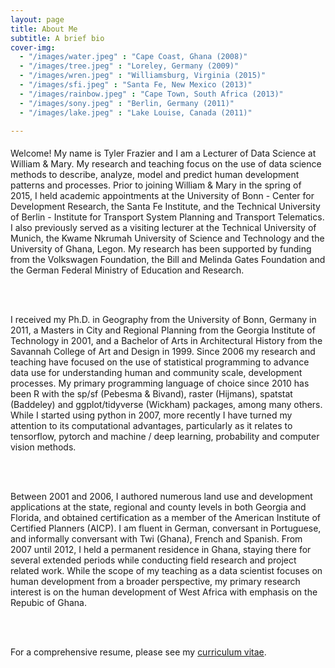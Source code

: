 ```yaml
---
layout: page
title: About Me
subtitle: A brief bio
cover-img: 
  - "/images/water.jpeg" : "Cape Coast, Ghana (2008)"
  - "/images/tree.jpeg" : "Loreley, Germany (2009)"
  - "/images/wren.jpeg" : "Williamsburg, Virginia (2015)"
  - "/images/sfi.jpeg" : "Santa Fe, New Mexico (2013)"
  - "/images/rainbow.jpeg" : "Cape Town, South Africa (2013)"
  - "/images/sony.jpeg" : "Berlin, Germany (2011)"
  - "/images/lake.jpeg" : "Lake Louise, Canada (2011)"

---
```


<p style = "font-family: 'Open Sans', 'Helvetica Neue', Helvetica, Arial, sans-serif;
  font-size: 20px;
  font-weight: 400;
  margin-bottom: 15px;
  text-align: justify;">

Welcome! My name is Tyler Frazier and I am a Lecturer of Data Science at William & Mary.  My research and teaching focus on the use of data science methods to describe, analyze, model and predict human development patterns and processes.  Prior to joining William & Mary in the spring of 2015, I held academic appointments at the University of Bonn - Center for Development Research, the Santa Fe Institute, and the Technical University of Berlin - Institute for Transport System Planning and Transport Telematics. I also previously served as a visiting lecturer at the Technical University of Munich, the Kwame Nkrumah University of Science and Technology and the University of Ghana, Legon.  My research has been supported by funding from the Volkswagen Foundation, the Bill and Melinda Gates Foundation and the German Federal Ministry of Education and Research. 

<br>
<br>

I received my Ph.D. in Geography from the University of Bonn, Germany in 2011, a Masters in City and Regional Planning from the Georgia Institute of Technology in 2001, and a Bachelor of Arts in Architectural History from the Savannah College of Art and Design in 1999.  Since 2006 my research and teaching have focused on the use of statistical programming to advance data use for understanding human and community scale, development processes. My primary programming language of choice since 2010 has been R with the sp/sf (Pebesma & Bivand), raster (Hijmans), spatstat (Baddeley) and ggplot/tidyverse (Wickham) packages, among many others.  While I started using python in 2007, more recently I have turned my attention to its computational advantages, particularly as it relates to tensorflow, pytorch and machine / deep learning, probability and computer vision methods.

<br>
<br>  

Between 2001 and 2006, I authored numerous land use and development applications at the state, regional and county levels in both Georgia and Florida, and obtained certification as a member of the American Institute of Certified Planners (AICP).  I am fluent in German, conversant in Portuguese, and informally conversant with Twi (Ghana), French and Spanish.  From 2007 until 2012, I held a permanent residence in Ghana, staying there for several extended periods while conducting field research and project related work.  While the scope of my teaching as a data scientist focuses on human development from a broader perspective, my primary research interest is on the human development of West Africa with emphasis on the Repubic of Ghana.

<br>
<br>

For a comprehensive resume, please see my [curriculum vitae](tyler-frazier.github.io).

</p>
